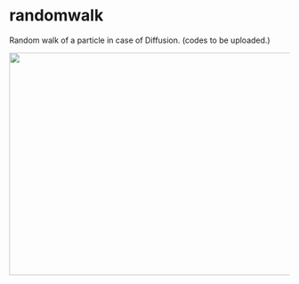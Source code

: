 # randomwalk 
Random walk of a particle in case of Diffusion.  (codes to be uploaded.)

<img src="randomwalk1.gif" width="800" height="400" />



